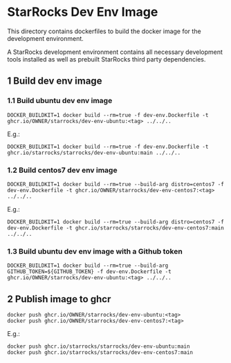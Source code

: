 # StarRocks Dev Env Image
This directory contains dockerfiles to build the docker image for the development environment.

A StarRocks development environment contains all necessary development tools installed as well as prebuilt StarRocks third
party dependencies.

## 1 Build dev env image

### 1.1 Build ubuntu dev env image
```
DOCKER_BUILDKIT=1 docker build --rm=true -f dev-env.Dockerfile -t ghcr.io/OWNER/starrocks/dev-env-ubuntu:<tag> ../../..
```
E.g.:
```shell
DOCKER_BUILDKIT=1 docker build --rm=true -f dev-env.Dockerfile -t ghcr.io/starrocks/starrocks/dev-env-ubuntu:main ../../..
```
### 1.2 Build centos7 dev env image
```
DOCKER_BUILDKIT=1 docker build --rm=true --build-arg distro=centos7 -f dev-env.Dockerfile -t ghcr.io/OWNER/starrocks/dev-env-centos7:<tag> ../../..
```
E.g.:
```shell
DOCKER_BUILDKIT=1 docker build --rm=true --build-arg distro=centos7 -f dev-env.Dockerfile -t ghcr.io/starrocks/starrocks/dev-env-centos7:main ../../..
```
### 1.3 Build ubuntu dev env image with a Github token
```
DOCKER_BUILDKIT=1 docker build --rm=true --build-arg GITHUB_TOKEN=${GITHUB_TOKEN} -f dev-env.Dockerfile -t ghcr.io/OWNER/starrocks/dev-env-ubuntu:<tag> ../../..
```

## 2 Publish image to ghcr
```
docker push ghcr.io/OWNER/starrocks/dev-env-ubuntu:<tag>
docker push ghcr.io/OWNER/starrocks/dev-env-centos7:<tag>
```
E.g.:
```shell
docker push ghcr.io/starrocks/starrocks/dev-env-ubuntu:main
docker push ghcr.io/starrocks/starrocks/dev-env-centos7:main
```
